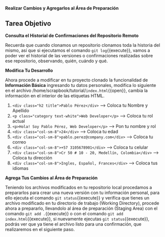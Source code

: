 **Realizar Cambios y Agregarlos al Área de Preparación**

## Tarea Objetivo

**Consulta el Historial de Confirmaciones del Repositorio Remoto**

Recuerda que cuando clonamos un repositorio clonamos toda la historia del mismo, así que si ejecutamos el comando `git log`{{execute}}, vamos a poder ver el historial de las versiones o confirmaciones realizadas sobre ese repositorio, observando, quién, cuándo y qué.

**Modifica Tu Desarrollo**

Ahora procede a modificar en tu proyecto clonado la funcionalidad de **Información Básica** ingresando tu datos personales, modifica lo siguiente en el archivo /home/scrapbook/tutorial/`index.html`{{open}}, cambia la información en el interior de las etiquetas HTML.

1. `<div class="h2 title">Pablo Pérez</div>` --> Coloca tu Nombre y Apellido
2. `<p class="category text-white">Web Developer</p>` --> Coloca tu rol actual
3. `<p>Hola! Soy Pablo Pérez, Web Developer</p>` --> Pon tu nombre y rol
4. `<div class="col-sm-8">24</div>` --> Coloca tu edad
5. `<div class="col-sm-8">pablo.perez@company.com</div>` --> Coloca tu correo
6. `<div class="col-sm-8">+57 3105678901</div>` --> Coloca tu celular
7. `<div class="col-sm-8">Cr 50 # 10 - 20, Medellín, Colombia</div>` --> Coloca tu dirección
8. `<div class="col-sm-8">Ingles, Español, Frances</div>` --> Coloca tus idiomas

**Agrega Tus Cambios al Área de Preparación**

Teniendo los archivos modificados en tu repositorio local procedamos a prepararlos para crear una nueva versión con tu información personal, para ello ejecuta el comando `git status`{{execute}} y verifica que tienes un archivo modificado en tu directorio de trabajo (Working Directory), procede ahora a prepararlo, llevandolo al área de preparación (Staging Area) con el comando `git add .`{{execute}} o con el comando `git add index.html`{{execute}}, si nuevamente ejecutas `git status`{{execute}}, podrás ver que ya tiene el archivo listo para una confirmación, que realizaremos en el siguiente paso.
